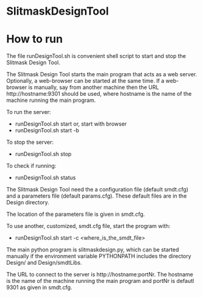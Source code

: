 # SlitmaskDesignTool

# How to run

The file runDesignTool.sh is convenient shell script to start and stop the Slitmask Design Tool.

The Slitmask Design Tool starts the main program that acts as a web server. Optionally, a web-browser can be started at the same time. If a web-browser is manually, say from another machine then the URL http://hostname:9301 should be used, where hostname is the name of the machine running the main program.

To run the server:

-   runDesignTool.sh start
    or, start with browser
-   runDesignTool.sh start -b

To stop the server:

-   runDesignTool.sh stop

To check if running:

-   runDesignTool.sh status

The Slitmask Design Tool need the a configuration file (default smdt.cfg) and a parameters file (default params.cfg). These default files are in the Design directory.

The location of the parameters file is given in smdt.cfg.

To use another, customized, smdt.cfg file, start the program with:

-   runDesignTool.sh start -c <where_is_the_smdt_file>

The main python program is slitmaskdesign.py, which can be started manually if the environment variable PYTHONPATH includes the directory Design/ and Design/smdtLibs.

The URL to connect to the server is http://hostname:portNr.
The hostname is the name of the machine running the main program and portNr is defautl 9301 as given in smdt.cfg.
